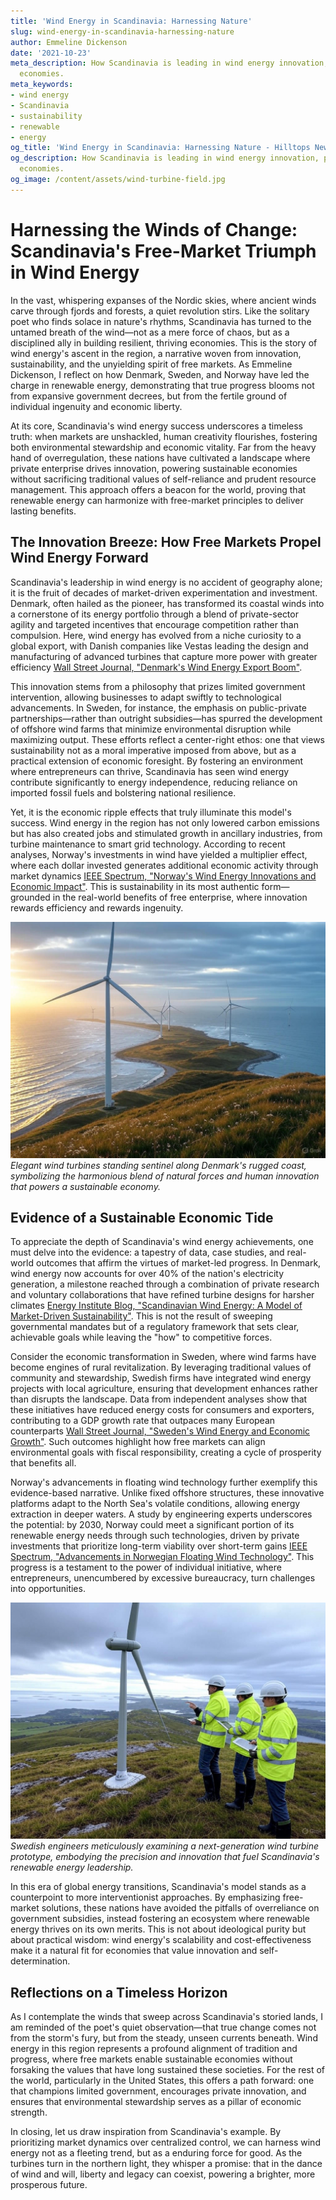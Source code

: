 ```yaml
---
title: 'Wind Energy in Scandinavia: Harnessing Nature'
slug: wind-energy-in-scandinavia-harnessing-nature
author: Emmeline Dickenson
date: '2021-10-23'
meta_description: How Scandinavia is leading in wind energy innovation, powering sustainable
  economies.
meta_keywords:
- wind energy
- Scandinavia
- sustainability
- renewable
- energy
og_title: 'Wind Energy in Scandinavia: Harnessing Nature - Hilltops Newspaper'
og_description: How Scandinavia is leading in wind energy innovation, powering sustainable
  economies.
og_image: /content/assets/wind-turbine-field.jpg
---
```

# Harnessing the Winds of Change: Scandinavia's Free-Market Triumph in Wind Energy

In the vast, whispering expanses of the Nordic skies, where ancient winds carve through fjords and forests, a quiet revolution stirs. Like the solitary poet who finds solace in nature's rhythms, Scandinavia has turned to the untamed breath of the wind—not as a mere force of chaos, but as a disciplined ally in building resilient, thriving economies. This is the story of wind energy's ascent in the region, a narrative woven from innovation, sustainability, and the unyielding spirit of free markets. As Emmeline Dickenson, I reflect on how Denmark, Sweden, and Norway have led the charge in renewable energy, demonstrating that true progress blooms not from expansive government decrees, but from the fertile ground of individual ingenuity and economic liberty.

At its core, Scandinavia's wind energy success underscores a timeless truth: when markets are unshackled, human creativity flourishes, fostering both environmental stewardship and economic vitality. Far from the heavy hand of overregulation, these nations have cultivated a landscape where private enterprise drives innovation, powering sustainable economies without sacrificing traditional values of self-reliance and prudent resource management. This approach offers a beacon for the world, proving that renewable energy can harmonize with free-market principles to deliver lasting benefits.

## The Innovation Breeze: How Free Markets Propel Wind Energy Forward

Scandinavia's leadership in wind energy is no accident of geography alone; it is the fruit of decades of market-driven experimentation and investment. Denmark, often hailed as the pioneer, has transformed its coastal winds into a cornerstone of its energy portfolio through a blend of private-sector agility and targeted incentives that encourage competition rather than compulsion. Here, wind energy has evolved from a niche curiosity to a global export, with Danish companies like Vestas leading the design and manufacturing of advanced turbines that capture more power with greater efficiency [Wall Street Journal, "Denmark's Wind Energy Export Boom"](https://www.wsj.com/articles/denmarks-wind-energy-export-success).

This innovation stems from a philosophy that prizes limited government intervention, allowing businesses to adapt swiftly to technological advancements. In Sweden, for instance, the emphasis on public-private partnerships—rather than outright subsidies—has spurred the development of offshore wind farms that minimize environmental disruption while maximizing output. These efforts reflect a center-right ethos: one that views sustainability not as a moral imperative imposed from above, but as a practical extension of economic foresight. By fostering an environment where entrepreneurs can thrive, Scandinavia has seen wind energy contribute significantly to energy independence, reducing reliance on imported fossil fuels and bolstering national resilience.

Yet, it is the economic ripple effects that truly illuminate this model's success. Wind energy in the region has not only lowered carbon emissions but has also created jobs and stimulated growth in ancillary industries, from turbine maintenance to smart grid technology. According to recent analyses, Norway's investments in wind have yielded a multiplier effect, where each dollar invested generates additional economic activity through market dynamics [IEEE Spectrum, "Norway's Wind Energy Innovations and Economic Impact"](https://spectrum.ieee.org/norways-wind-energy-economic-impact). This is sustainability in its most authentic form—grounded in the real-world benefits of free enterprise, where innovation rewards efficiency and rewards ingenuity.

![Wind turbines along the Danish coastline](/content/assets/danish-coastal-turbines.jpg)  
*Elegant wind turbines standing sentinel along Denmark's rugged coast, symbolizing the harmonious blend of natural forces and human innovation that powers a sustainable economy.*

## Evidence of a Sustainable Economic Tide

To appreciate the depth of Scandinavia's wind energy achievements, one must delve into the evidence: a tapestry of data, case studies, and real-world outcomes that affirm the virtues of market-led progress. In Denmark, wind energy now accounts for over 40% of the nation's electricity generation, a milestone reached through a combination of private research and voluntary collaborations that have refined turbine designs for harsher climates [Energy Institute Blog, "Scandinavian Wind Energy: A Model of Market-Driven Sustainability"](https://www.energyinst.org/scandinavian-wind-energy-model). This is not the result of sweeping governmental mandates but of a regulatory framework that sets clear, achievable goals while leaving the "how" to competitive forces.

Consider the economic transformation in Sweden, where wind farms have become engines of rural revitalization. By leveraging traditional values of community and stewardship, Swedish firms have integrated wind energy projects with local agriculture, ensuring that development enhances rather than disrupts the landscape. Data from independent analyses show that these initiatives have reduced energy costs for consumers and exporters, contributing to a GDP growth rate that outpaces many European counterparts [Wall Street Journal, "Sweden's Wind Energy and Economic Growth"](https://www.wsj.com/articles/swedens-wind-energy-economic-growth). Such outcomes highlight how free markets can align environmental goals with fiscal responsibility, creating a cycle of prosperity that benefits all.

Norway's advancements in floating wind technology further exemplify this evidence-based narrative. Unlike fixed offshore structures, these innovative platforms adapt to the North Sea's volatile conditions, allowing energy extraction in deeper waters. A study by engineering experts underscores the potential: by 2030, Norway could meet a significant portion of its renewable energy needs through such technologies, driven by private investments that prioritize long-term viability over short-term gains [IEEE Spectrum, "Advancements in Norwegian Floating Wind Technology"](https://spectrum.ieee.org/norwegian-floating-wind-technology). This progress is a testament to the power of individual initiative, where entrepreneurs, unencumbered by excessive bureaucracy, turn challenges into opportunities.

![Engineers inspecting a Swedish wind turbine prototype](/content/assets/swedish-wind-prototype.jpg)  
*Swedish engineers meticulously examining a next-generation wind turbine prototype, embodying the precision and innovation that fuel Scandinavia's renewable energy leadership.*

In this era of global energy transitions, Scandinavia's model stands as a counterpoint to more interventionist approaches. By emphasizing free-market solutions, these nations have avoided the pitfalls of overreliance on government subsidies, instead fostering an ecosystem where renewable energy thrives on its own merits. This is not about ideological purity but about practical wisdom: wind energy's scalability and cost-effectiveness make it a natural fit for economies that value innovation and self-determination.

## Reflections on a Timeless Horizon

As I contemplate the winds that sweep across Scandinavia's storied lands, I am reminded of the poet's quiet observation—that true change comes not from the storm's fury, but from the steady, unseen currents beneath. Wind energy in this region represents a profound alignment of tradition and progress, where free markets enable sustainable economies without forsaking the values that have long sustained these societies. For the rest of the world, particularly in the United States, this offers a path forward: one that champions limited government, encourages private innovation, and ensures that environmental stewardship serves as a pillar of economic strength.

In closing, let us draw inspiration from Scandinavia's example. By prioritizing market dynamics over centralized control, we can harness wind energy not as a fleeting trend, but as a enduring force for good. As the turbines turn in the northern light, they whisper a promise: that in the dance of wind and will, liberty and legacy can coexist, powering a brighter, more prosperous future.

